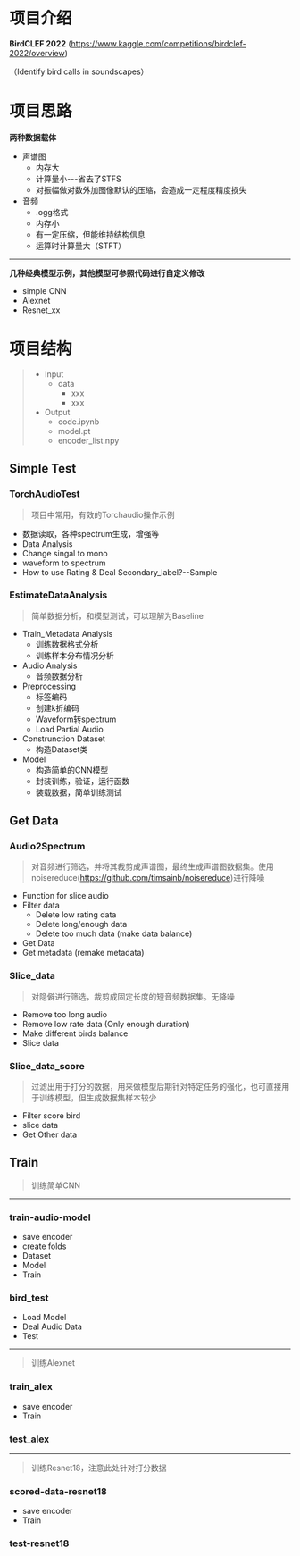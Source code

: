 # 项目介绍

**BirdCLEF 2022** (https://www.kaggle.com/competitions/birdclef-2022/overview)

（Identify bird calls in  soundscapes）

# 项目思路

**两种数据载体**

- 声谱图
  - 内存大
  - 计算量小---省去了STFS
  - 对振幅做对数外加图像默认的压缩，会造成一定程度精度损失
- 音频
  - .ogg格式
  - 内存小
  - 有一定压缩，但能维持结构信息
  - 运算时计算量大（STFT）

---

**几种经典模型示例，其他模型可参照代码进行自定义修改**

- simple CNN
- Alexnet
- Resnet_xx

# 项目结构

> - Input
>   - data
>     - xxx
>     - xxx
> - Output
>   - code.ipynb
>   - model.pt
>   - encoder_list.npy

## Simple Test

### TorchAudioTest

> 项目中常用，有效的Torchaudio操作示例

- 数据读取，各种spectrum生成，增强等
- Data Analysis
- Change singal to mono
- waveform to spectrum
- How to use Rating & Deal Secondary_label?--Sample

### EstimateDataAnalysis

> 简单数据分析，和模型测试，可以理解为Baseline

- Train_Metadata Analysis
  - 训练数据格式分析
  - 训练样本分布情况分析
- Audio Analysis
  - 音频数据分析
- Preprocessing
  - 标签编码
  - 创建k折编码
  - Waveform转spectrum
  - Load Partial Audio
- Construnction Dataset
  - 构造Dataset类
- Model
  - 构造简单的CNN模型
  - 封装训练，验证，运行函数
  - 装载数据，简单训练测试

## Get Data

### Audio2Spectrum

> 对音频进行筛选，并将其裁剪成声谱图，最终生成声谱图数据集。使用noisereduce(https://github.com/timsainb/noisereduce)进行降噪

- Function for slice audio
- Filter data
  - Delete low rating data
  - Delete long/enough data
  - Delete too much data (make data balance)
- Get Data
- Get metadata (remake metadata)

### Slice_data

> 对隐僻进行筛选，裁剪成固定长度的短音频数据集。无降噪

- Remove too long audio
- Remove low rate data (Only enough duration)
- Make different birds balance
- Slice data

### Slice_data_score

> 过滤出用于打分的数据，用来做模型后期针对特定任务的强化，也可直接用于训练模型，但生成数据集样本较少

- Filter score bird
- slice data
- Get Other data

## Train

> 训练简单CNN

---

### train-audio-model

- save encoder
- create folds
- Dataset
- Model
- Train

### bird_test

- Load Model
- Deal Audio Data
- Test

---

> 训练Alexnet

### train_alex

- save encoder
- Train

### test_alex

---

> 训练Resnet18，注意此处针对打分数据

### scored-data-resnet18

- save encoder
- Train

### test-resnet18